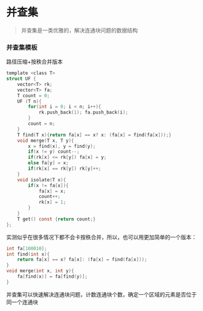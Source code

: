 # 并查集

> 并查集是一类优雅的，解决连通块问题的数据结构

### 并查集模板

路径压缩+按秩合并版本

```c
template <class T>
struct UF {
    vector<T> rk;
    vector<T> fa;
    T count = 0;
    UF (T n){
        for(int i = 0; i < n; i++){
            rk.push_back(1); fa.push_back(i);
        }
        count = n;
    }
    T find(T x){return fa[x] == x? x: (fa[x] = find(fa[x]));}
    void merge(T x, T y){
        x = find(x), y = find(y);
        if(x != y) count--;
        if(rk[x] <= rk[y]) fa[x] = y;
        else fa[y] = x;
        if(rk[x] == rk[y]) rk[y]++;
    }
    void isolate(T x){
        if(x != fa[x]){
            fa[x] = x;
            count++;
            rk[x] = 1;
        }
    }
    T get() const {return count;}
};
```

实测似乎在很多情况下都不会卡按秩合并，所以，也可以用更加简单的一个版本：

```c
int fa[100010];
int find(int x){
    return fa[x] == x? fa[x]: (fa[x] = find(fa[x]));
}
void merge(int x, int y){
    fa[find(x)] = fa[find(y)];
}
```

并查集可以快速解决连通块问题，计数连通块个数，确定一个区域的元素是否位于同一个连通块
